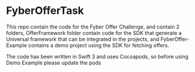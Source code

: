 # FyberOfferTask
This repo contain the code for the Fyber Offer Challenge, and contain 2 folders, OfferFramework folder contain code for the SDK that generate a Universal framework that can be integrated in the projects, and FyberOffer-Example contains a demo project using the SDK for fetching offers.

The code has been written in Swift 3 and uses Cocoapods, so before using Demo Example please update the pods


